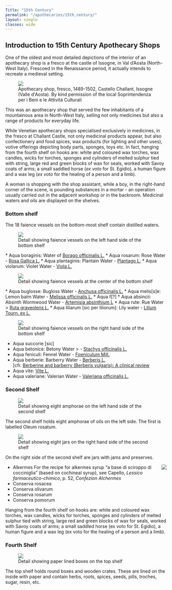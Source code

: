 ```yaml
---
Title: "15th Century"
permalink: "/apothecaries/15th_century/"
layout: single
classes: wide
---
```

## Introduction to 15th Century Apothecary Shops

One of the oldest and most detailed depictions of the interior of an apothecary shop is a fresco at the castle of Issogne, in Val d’Aosta (North-West Italy). Frescoed in the Renaissance period, it actually intends to recreate a medieval setting.

<figure><a href="{{ site.baseurl }}assets/img/72dpi_fresco_all.jpg" class="image-popup"><img src="{{ site.baseurl }}assets/img/72dpi_fresco_all.jpg" /></a><figcaption>Apothecary shop, fresco, 1489-1502, Castello Challant, Issogne (Valle d'Aosta). By kind permission of the local Soprintendenza per i Beni e le Attività Culturali
</figcaption></figure>

This was an apothecary shop that served the few inhabitants of a mountainous area in North-West Italy, selling not only medicines but also a range of products for everyday life.

While Venetian apothecary shops specialised exclusively in medicines, in the fresco at Challant Castle, not only medicinal products appear, but also confectionery and food spices, wax products (for lighting and other uses), votive offerings depicting body parts, sponges, toys etc.
In fact, hanging from the fourth shelf on hooks are: white and coloured wax torches, wax candles, wicks for torches, sponges and cylinders of melted sulphur tied with string, large red and green blocks of wax for seals, worked with Savoy coats of arms; a small saddled horse (_ex voto_ for St. Egidio), a human figure and a wax leg (_ex voto_ for the healing of a person and a limb).

A woman is shopping with the shop assistant, while a boy, in the right-hand corner of the scene, is pounding substances in a mortar - an operation usually carried out in the adjacent workshop or in the backroom. Medicinal waters and oils are displayed on the shelves.

### Bottom shelf

The 18 faience vessels on the bottom-most shelf contain distilled waters.
<figure><img src="{{ site.baseurl }}assets/img/a-shelf1-jars1.jpg" /><figcaption>Detail showing faience vessels on the left hand side of the bottom shelf </figcaption></figure>
* Aqua boraginis:  Water of <a href="https://powo.science.kew.org/taxon/urn:lsid:ipni.org:names:113618-1" target="_blank">Borago officinalis L.</a>
* Aqua rosarum: Rose Water - <a href="https://powo.science.kew.org/taxon/urn:lsid:ipni.org:names:732569-1" target="_blank">Rosa Gallica L.</a>
* Aqua plantaginis: Plantain Water - <a href="https://powo.science.kew.org/taxon/urn:lsid:ipni.org:names:30001135-2" target="_blank">Plantago L.</a>
* Aqua violarum: Violet Water - <a href="http://www.worldfloraonline.org/taxon/wfo-4000040312" target="_blank">Viola L.</a>

<figure><img src="{{ site.baseurl }}assets/img/a-shelf1-jars2.jpg" /><figcaption>Detail showing faience vessels at the center of the bottom shelf </figcaption></figure>
* Aqua buglosse: Bugloss Water - <a href="https://powo.science.kew.org/taxon/urn:lsid:ipni.org:names:4451-1" target="_blank">Anchusa officinalis L.</a>
* Aqua melis[s]e: Lemon balm Water - <a href="https://powo.science.kew.org/taxon/urn:lsid:ipni.org:names:450084-1" target="_blank">Melissa officinalis L.</a>
* Aqua f[?]
* Aqua absincii: Absinth Wormwood Water - <a href="https://powo.science.kew.org/taxon/urn:lsid:ipni.org:names:300106-2" target="_blank">Artemisia absinthium L</a>
* Aqua rute: Rue Water > <a href="https://powo.science.kew.org/taxon/urn:lsid:ipni.org:names:775099-1" target="_blank">Ruta graveolens L.</a>
* Aqua liliarum [sic per liliorum]: Lily water - <a href="https://powo.science.kew.org/taxon/urn:lsid:ipni.org:names:30009317-2" target="_blank">Lilium Tourn. ex L.</a>
<figure><img src="{{ site.baseurl }}assets/img/a-shelf1-jars3.jpg" /><figcaption>Detail showing faience vessels on the right hand side of the bottom shelf </figcaption></figure>

* Aqua succorie [sic]
* Aqua betonice: Betony Water > - <a href="https://powo.science.kew.org/taxon/urn:lsid:ipni.org:names:445133-1" target="_blank">Stachys officinalis L.</a>
* Aqua feniculi: Fennel Water - <a href="https://powo.science.kew.org/taxon/urn:lsid:ipni.org:names:40005-1" target="_blank">Foeniculum Mill.</a>
* Aqua berberie: Barberry Water - <a href="https://powo.science.kew.org/taxon/urn:lsid:ipni.org:names:328526-2" target="_blank">Berberis L.</a>  
[cfr. <a href="https://pubmed.ncbi.nlm.nih.gov/30637820/" target="_blank">Berberine and barberry (Berberis vulgaris): A clinical review</a>
* Aqua vite: <a href="https://powo.science.kew.org/taxon/urn:lsid:ipni.org:names:325876-2">Vite L.</a>
* Aqua valeriane: Valerian Water - <a href="https://powo.science.kew.org/taxon/urn:lsid:ipni.org:names:860012-1" target="_blank">Valeriana officinalis L.</a>

### Second Shelf

<figure><img src="{{ site.baseurl }}assets/img/a-shelf2-amphorae.jpg" /><figcaption>Detail showing eight amphorae on the left hand side of the second shelf </figcaption></figure>
The second shelf holds eight amphorae of oils on the left side. The first is labelled Oleum rosatum.

<figure><img src="{{ site.baseurl }}assets/img/a-shelf2-jars.jpg" /><figcaption>Detail showing eight jars on the right hand side of the second shelf</figcaption></figure>

On the right side of the second shelf are jars with jams and preserves.

<ul>
<li><a href="{{ site.baseurl }}assets/img/a-alkermes-recipe.jpg" class="image-popup"><img src="{{ site.baseurl }}assets/img/a-alkermes-recipe.jpg" style="float:right;max-width:20%;vertical-align:middle;margin-left:30px"/></a>Alkermes  For the recipe for alkermes syrup “a base di sciroppo di cocciniglia” (based on cochineal syrup), see Capello, <i>Lessico farmaceutico-chimico</i>, p. 52, <i>Confezion Alchermes</i></li>
<li>Conserva rosacea</li>
<li>Conserva olivarum</li>
<li>Conserva rosarum</li>
<li>Conserva pomorum</li>
</ul>
Hanging from the fourth shelf on hooks are: white and coloured wax torches, wax candles, wicks for torches, sponges and cylinders of melted sulphur tied with string, large red and green blocks of wax for seals, worked with Savoy coats of arms; a small saddled horse (ex voto for St. Egidio), a human figure and a wax leg (ex voto for the healing of a person and a limb).

### Fourth Shelf

<figure><img src="{{ site.baseurl }}assets/img/a-shelf4-det.jpg" /><figcaption>Detail showing paper lined boxes on the top shelf </figcaption></figure>
The top shelf holds round boxes and wooden crates. These are lined on the inside with paper and contain herbs, roots, spices, seeds, pills, troches, sugar, resin, etc.
